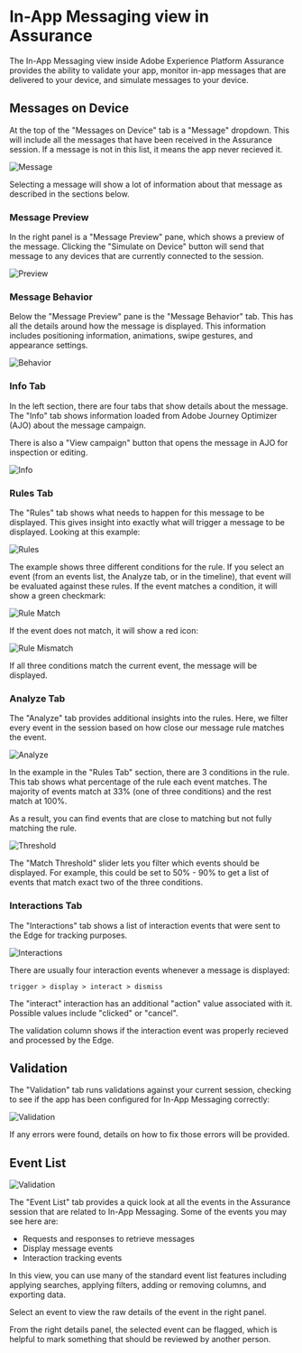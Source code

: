 # In-App Messaging view in Assurance

The In-App Messaging view inside Adobe Experience Platform Assurance provides the ability to validate your app, monitor in-app messages that are delivered to your device, and simulate messages to your device.

## Messages on Device

At the top of the "Messages on Device" tab is a "Message" dropdown. This will include all the messages that have been received in the Assurance session. If a message is not in this list, it means the app never recieved it.

![Message](./images/in-app-messaging/message.png)

Selecting a message will show a lot of information about that message as described in the sections below.

### Message Preview

In the right panel is a "Message Preview" pane, which shows a preview of the message. Clicking the "Simulate on Device" button will send that message to any devices that are currently connected to the session.

![Preview](./images/in-app-messaging/preview.png)

### Message Behavior

Below the "Message Preview" pane is the "Message Behavior" tab. This has all the details around how the message is displayed. This information includes positioning information, animations, swipe gestures, and appearance settings.

![Behavior](./images/in-app-messaging/gestures.png)

### Info Tab

In the left section, there are four tabs that show details about the message. The "Info" tab shows information loaded from Adobe Journey Optimizer (AJO) about the message campaign.

There is also a "View campaign" button that opens the message in AJO for inspection or editing.

![Info](./images/in-app-messaging/info.png)

### Rules Tab

The "Rules" tab shows what needs to happen for this message to be displayed. This gives insight into exactly what will trigger a message to be displayed. Looking at this example:

![Rules](./images/in-app-messaging/rules.png)

The example shows three different conditions for the rule. If you select an event (from an events list, the Analyze tab, or in the timeline), that event will be evaluated against these rules. If the event matches a condition, it will show a green checkmark:

![Rule Match](./images/in-app-messaging/rule-match.png)

If the event does not match, it will show a red icon:

![Rule Mismatch](./images/in-app-messaging/rule-mismatch.png)

If all three conditions match the current event, the message will be displayed.

### Analyze Tab

The "Analyze" tab provides additional insights into the rules. Here, we filter every event in the session based on how close our message rule matches the event.

![Analyze](./images/in-app-messaging/analyze.png)

In the example in the "Rules Tab" section, there are 3 conditions in the rule. This tab shows what percentage of the rule each event matches. The majority of events match at 33% (one of three conditions) and the rest match at 100%.

As a result, you can find events that are close to matching but not fully matching the rule.

![Threshold](./images/in-app-messaging/threshold.png)

The "Match Threshold" slider lets you filter which events should be displayed. For example, this could be set to 50% - 90% to get a list of events that match exact two of the three conditions.

### Interactions Tab

The "Interactions" tab shows a list of interaction events that were sent to the Edge for tracking purposes.

![Interactions](./images/in-app-messaging/interactions.png)

There are usually four interaction events whenever a message is displayed:

```
trigger > display > interact > dismiss
```

The "interact" interaction has an additional "action" value associated with it. Possible values include "clicked" or "cancel".

The validation column shows if the interaction event was properly recieved and processed by the Edge.

## Validation

The "Validation" tab runs validations against your current session, checking to see if the app has been configured for In-App Messaging correctly:

![Validation](./images/in-app-messaging/validation.png)

If any errors were found, details on how to fix those errors will be provided.

## Event List

![Validation](./images/in-app-messaging/event-list.png)

The "Event List" tab provides a quick look at all the events in the Assurance session that are related to In-App Messaging. Some of the events you may see here are:

* Requests and responses to retrieve messages
* Display message events
* Interaction tracking events

In this view, you can use many of the standard event list features including applying searches, applying filters, adding or removing columns, and exporting data.

Select an event to view the raw details of the event in the right panel.

From the right details panel, the selected event can be flagged, which is helpful to mark something that should be reviewed by another person.
